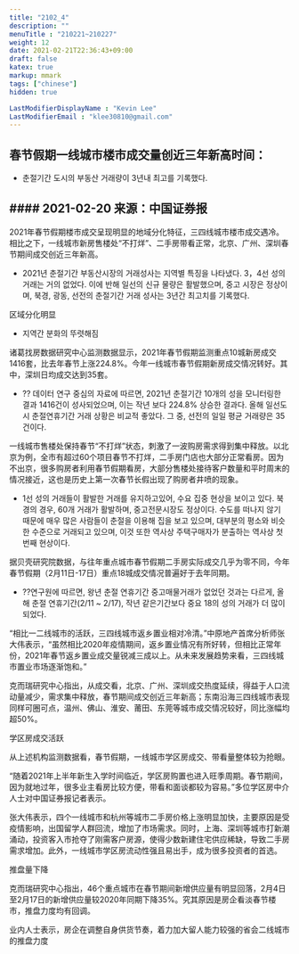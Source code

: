 ```yaml
---
title: "2102_4"
description: ""
menuTitle : "210221~210227"
weight: 12
date: 2021-02-21T22:36:43+09:00
draft: false
katex: true
markup: mmark
tags: ["chinese"]
hidden: true

LastModifierDisplayName : "Kevin Lee"
LastModifierEmail : "klee30810@gmail.com"
---
```


## 春节假期一线城市楼市成交量创近三年新高时间：

- 춘절기간 도시의 부동산 거래량이 3년내 최고를 기록했다.

## #### 2021-02-20  来源：中国证券报

2021年春节假期楼市成交呈现明显的地域分化特征，三四线城市楼市成交遇冷。相比之下，一线城市新房售楼处“不打烊”、二手房带看正常，北京、广州、深圳春节期间成交创近三年新高。

- 2021년 춘절기간 부동산시장의 거래성사는 지역별 특징을 나타냈다. 3，4선 성의 거래는 거의 없었다. 이에 반해 일선의 신규 물량은 활발했으며, 중고 시장은 정상이며, 북경, 광동, 선전의 춘절기간 거래 성사는 3년간 최고치를 기록했다.

区域分化明显

- 지역간 분화의 뚜렷해짐

诸葛找房数据研究中心监测数据显示，2021年春节假期监测重点10城新房成交1416套，比去年春节上涨224.8%。今年一线城市春节假期新房成交情况转好。其中，深圳日均成交达到35套。

- ?? 데이터 연구 중심의 자료에 따르면, 2021년 춘절기간 10개의 성을 모니터링한 결과 1416건이 성사되었으며, 이는 작년 보다 224.8% 상승한 결과다. 올해 일선도시 춘절연휴기간 거래 상황은 비교적 좋았다. 그 중, 선전의 일일 평균 거래량은 35건이다.

一线城市售楼处保持春节“不打烊”状态，刺激了一波购房需求得到集中释放。以北京为例，全市有超过60个项目春节不打烊，二手房门店也大部分正常看房。因为不出京，很多购房者利用春节假期看房，大部分售楼处接待客户数量和平时周末的情况接近，这也是历史上第一次春节长假出现了购房者井喷的现象。

- 1선 성의 거래들이 활발한 거래를 유지하고있어, 수요 집중 현상을 보이고 있다. 북경의 경우, 60개 거래가 활발하며, 중고전문시장도 정상이다. 수도를 떠나지 않기 때문에 매우 많은 사람들이 춘절을 이용해 집을 보고 있으며, 대부분의 평소와 비슷한 수준으로 거래되고 있으며, 이것 또한 역사상 주택구매자가 분출하는 역사상 첫 번째 현상이다.

据贝壳研究院数据，与往年重点城市春节假期二手房实际成交几乎为零不同，今年春节假期（2月11日-17日）重点18城成交情况普遍好于去年同期。

- ??연구원에 따르면, 왕년 춘절 연휴기간 중고매물거래가 없었던 것과는 다르게, 올해 춘절 연휴기간(2/11 ~ 2/17), 작년 같은기간보다 중요 18의 성의 거래가 더 많이 되었다.

“相比一二线城市的活跃，三四线城市返乡置业相对冷清。”中原地产首席分析师张大伟表示，“虽然相比2020年疫情期间，返乡置业情况有所好转，但相比正常年份，2021年春节返乡置业成交量锐减三成以上。从未来发展趋势来看，三四线城市置业市场逐渐饱和。”

克而瑞研究中心指出，从成交看，北京、广州、深圳成交热度延续，得益于人口流动量减少，需求集中释放，春节期间成交创近三年新高；东南沿海三四线城市表现同样可圈可点，温州、佛山、淮安、莆田、东莞等城市成交情况较好，同比涨幅均超50%。

学区房成交活跃

从上述机构监测数据看，春节假期，一线城市学区房成交、带看量整体较为抢眼。

“随着2021年上半年新生入学时间临近，学区房购置也进入旺季周期。春节期间，因为就地过年，很多业主看房比较方便，带看和面谈都较为容易。”多位学区房中介人士对中国证券报记者表示。

张大伟表示，四个一线城市和杭州等城市二手房价格上涨明显加快，主要原因是受疫情影响，出国留学人群回流，增加了市场需求。同时，上海、深圳等城市打新潮涌动，投资客入市抢夺了刚需客户房源，使得少数新建住宅供应稀缺，导致二手房需求增加。此外，一线城市学区房流动性强且易出手，成为很多投资者的首选。

推盘量下降

克而瑞研究中心指出，46个重点城市在春节期间新增供应量有明显回落，2月4日至2月17日的新增供应量较2020年同期下降35%。究其原因是房企看淡春节楼市，推盘力度均有回调。

业内人士表示，房企在调整自身供货节奏，着力加大留人能力较强的省会二线城市的推盘力度